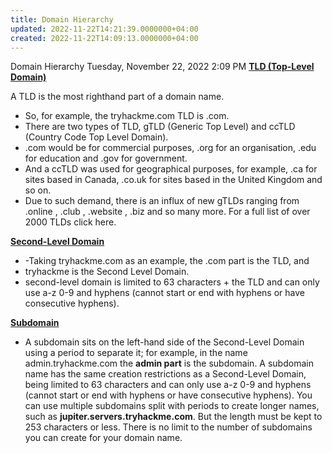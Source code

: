 ```yaml
---
title: Domain Hierarchy
updated: 2022-11-22T14:21:39.0000000+04:00
created: 2022-11-22T14:09:13.0000000+04:00
---
```


Domain Hierarchy
Tuesday, November 22, 2022
2:09 PM
**<u>TLD (Top-Level Domain)</u>**

A TLD is the most righthand part of a domain name.

- So, for example, the tryhackme.com TLD is .com.
- There are two types of TLD, gTLD (Generic Top Level) and ccTLD (Country Code Top Level Domain).
- .com would be for commercial purposes, .org for an organisation, .edu for education and .gov for government.
- And a ccTLD was used for geographical purposes, for example, .ca for sites based in Canada, .co.uk for sites based in the United Kingdom and so on.
- Due to such demand, there is an influx of new gTLDs ranging from .online , .club , .website , .biz and so many more. For a full list of over 2000 TLDs click here.

**<u>Second-Level Domain</u>**

- -Taking tryhackme.com as an example, the .com part is the TLD, and
- tryhackme is the Second Level Domain.
- second-level domain is limited to 63 characters + the TLD and can only use a-z 0-9 and hyphens (cannot start or end with hyphens or have consecutive hyphens).

**<u>Subdomain</u>**

- A subdomain sits on the left-hand side of the Second-Level Domain using a period to separate it; for example, in the name admin.tryhackme.com the **admin part** is the subdomain.
A subdomain name has the same creation restrictions as a Second-Level Domain, being limited to 63 characters and can only use a-z 0-9 and hyphens (cannot start or end with hyphens or have consecutive hyphens). You can use multiple subdomains split with periods to create longer names, such as **jupiter.servers.tryhackme.com**. But the length must be kept to 253 characters or less. There is no limit to the number of subdomains you can create for your domain name.

